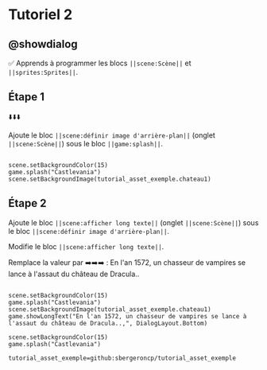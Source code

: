 # Tutoriel 2

## @showdialog

✅ Apprends à programmer les blocs ``||scene:Scène||`` et ``||sprites:Sprites||``.

## Étape 1

⬇️⬇️⬇️

Ajoute le bloc ``||scene:définir image d'arrière-plan||`` (onglet ``||scene:Scène||``) sous le bloc ``||game:splash||``.

```blocks

scene.setBackgroundColor(15)
game.splash("Castlevania")
scene.setBackgroundImage(tutorial_asset_exemple.chateau1)
```

## Étape 2

Ajoute le bloc ``||scene:afficher long texte||`` (onglet ``||scene:Scène||``) sous le bloc ``||scene:définir image d'arrière-plan||``.

Modifie le bloc ``||scene:afficher long texte||``.

Remplace la valeur par ➡️➡️➡️ : En l'an 1572, un chasseur de vampires se lance à l'assaut du château de Dracula..

```blocks

scene.setBackgroundColor(15)
game.splash("Castlevania")
scene.setBackgroundImage(tutorial_asset_exemple.chateau1)
game.showLongText("En l'an 1572, un chasseur de vampires se lance à l'assaut du château de Dracula..,", DialogLayout.Bottom)

```

```template
scene.setBackgroundColor(15)
game.splash("Castlevania")
```

```package
tutorial_asset_exemple=github:sbergeroncp/tutorial_asset_exemple
```